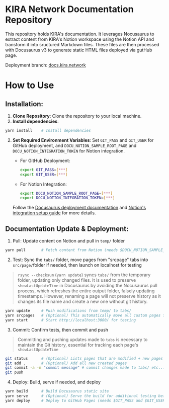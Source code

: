 # KIRA Network Documentation Repository

This repository holds KIRA's documentation. It leverages Nocusaurus to extract content from KIRA's Notion workspace using the Notion API and transform it into sructured Markdown files. These files are then processed with Docusaurus v3 to generate static HTML files deployed via gutHub page.

Deployment branch: [docs.kira.network](https://github.com/KiraCore/docs.kira.network/tree/docs.kira.network)

# How to Use

## Installation:

1. **Clone Repository**: Clone the repository to your local machine.
3. **Install dependencies**:
```bash
yarn install    # Install dependencies
```
2. **Set Required Environment Variables**: Set `GIT_PASS` and `GIT_USER` for GitHub deployment, and `DOCU_NOTION_SAMPLE_ROOT_PAGE` and `DOCU_NOTION_INTEGRATION_TOKEN` for Notion integration.

   - For GitHub Deployment:
     ```bash
     export GIT_PASS=[***]
     export GIT_USER=[***]
     ```
   - For Notion Integration:
     ```bash
     export DOCU_NOTION_SAMPLE_ROOT_PAGE=[***]
     export DOCU_NOTION_INTEGRATION_TOKEN=[***]
     ```
   Follow the [Docusaurus deployment documentation](https://docusaurus.io/docs/deployment#environment-settings) and [Notion's integration setup guide](https://developers.notion.com/docs/create-a-notion-integration#give-your-integration-page-permissions) for more details.

## Documentation Update & Deployment:

1. Pull: Update content on Notion and pull in `temp/` folder

```bash
yarn pull       # Fetch content from Notion (needs $DOCU_NOTION_SAMPLE_ROOT_PAGE and $DOCU_NOTION_INTEGRATION_TOKEN)
```

2. Test: Sync the `tabs/` folder, move pages from "srcpage" tabs into `src/page/`folder if needed, then launch on localhost for testing

> `rsync --checksum` (`yarn update`) syncs `tabs/` from the temporary folder, updating only changed files. It is used to preserve `showLastUpdateTime` in Docusaurus by avoiding the Nocusaurus pull process, which refreshes the entire output folder, falsely updating timestamps. However, renaming a page will not preserve history as it changes its file name and create a new one without git history.

```bash
yarn update     # Push modifications from temp/ to tabs/
yarn srcpages   # (Optional) This automatically move all custom pages from the tabs "srcpage" into the src/pages/ folder 
yarn start      # Start http://localhost:3000/ for testing
```

3. Commit: Confirm tests, then commit and push

> Committing and pushing updates made to `tabs` is necessary to maintain the Git history, essential for tracking each page's `showLastUpdateTime`

```bash
git status      # (Optional) Lists pages that are modified + new pages that need to be added to commit
git add .       # (Optional) Add all new created pages
git commit -a -m "commit message" # commit changes made to tabs/ etc...
git push
```

4. Deploy: Build, serve if needed, and deploy

```bash
yarn build      # Build Docusaurus static site
yarn serve      # (Optional) Serve the build for additional testing before production deployment
yarn deploy     # Deploy to GitHub Pages (needs $GIT_PASS and $GIT_USER)
```